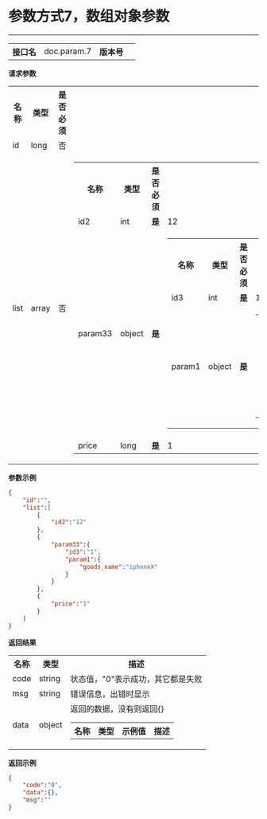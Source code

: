 
# 参数方式7，数组对象参数
---


<table>
    <tr>
        <th>接口名</th>
        <td>doc.param.7</td>
        <th>版本号</th>
        <td></td>
    </tr>
</table>

**请求参数**

<table>
    <tr>
        <th>名称</th>
        <th>类型</th>
        <th>是否必须</th>
        <th>示例值</th>
        <th>描述</th>
    </tr>
        <tr><td>id</td><td class="param-type">long</td><td>否</td><td></td><td>id<br/></td></tr>
        <tr><td>list</td><td class="param-type">array</td><td>否</td><td><table parentname="list"><tr><th>名称</th><th>类型</th><th>是否必须</th><th>示例值</th><th>描述</th></tr><tr><td>id2</td><td class="param-type">int</td><td><strong>是</strong></td><td>12</td><td>id2<br/></td></tr><tr><td>param33</td><td class="param-type">object</td><td><strong>是</strong></td><td><table parentname="param33"><tr><th>名称</th><th>类型</th><th>是否必须</th><th>示例值</th><th>描述</th></tr><tr><td>id3</td><td class="param-type">int</td><td><strong>是</strong></td><td>1</td><td>id<br/></td></tr><tr><td>param1</td><td class="param-type">object</td><td><strong>是</strong></td><td><table parentname="param1"><tr><th>名称</th><th>类型</th><th>是否必须</th><th>示例值</th><th>描述</th></tr><tr><td>goods_name</td><td class="param-type">string</td><td><strong>是</strong></td><td>iphoneX</td><td>商品名称<br/></td></tr></table></td><td>GoodsParam<br/></td></tr></table></td><td>GoodsParam<br/></td></tr><tr><td>price</td><td class="param-type">long</td><td><strong>是</strong></td><td>1</td><td>price<br/></td></tr></table></td><td>商品数组<br/></td></tr>
    </table>

**参数示例**

```json
{
	"id":"",
	"list":[
		{
			"id2":"12"
		},
		{
			"param33":{
				"id3":"1",
				"param1":{
					"goods_name":"iphoneX"
				}
			}
		},
		{
			"price":"1"
		}
	]
}
```

**返回结果**

<table>
    <tr>
        <th>名称</th>
        <th>类型</th>
        <th>描述</th>
    </tr>
    <tr>
        <td>code</td>
        <td>string</td>
        <td>状态值，"0"表示成功，其它都是失败</td>
    </tr>
    <tr>
        <td>msg</td>
        <td>string</td>
        <td>错误信息，出错时显示</td>
    </tr>
        <tr>
        <td>data</td>
        <td>object</td>
        <td>返回的数据，没有则返回{}
            <table>
                <tr>
                    <th>名称</th>
                    <th>类型</th>
                    <th>示例值</th>
                    <th>描述</th>
                </tr>
                            </table>
        </td>
    </tr>
    </table>

**返回示例**

```json
{
	"code":"0",
	"data":{},
	"msg":""
}
```



